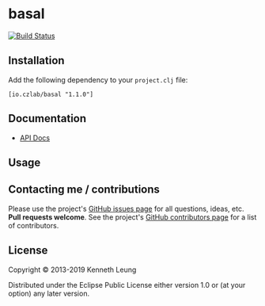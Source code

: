 # basal

[![Build Status](https://travis-ci.org/llnek/basal.svg?branch=master)](https://travis-ci.org/llnek/basal)


## Installation

Add the following dependency to your `project.clj` file:

    [io.czlab/basal "1.1.0"]

## Documentation

* [API Docs](https://llnek.github.io/basal/)

## Usage



## Contacting me / contributions

Please use the project's [GitHub issues page] for all questions, ideas, etc. **Pull requests welcome**. See the project's [GitHub contributors page] for a list of contributors.

## License

Copyright © 2013-2019 Kenneth Leung

Distributed under the Eclipse Public License either version 1.0 or (at
your option) any later version.

<!--- links (repos) -->
[CHANGELOG]: https://github.com/llnek/basal/releases
[GitHub issues page]: https://github.com/llnek/basal/issues
[GitHub contributors page]: https://github.com/llnek/basal/graphs/contributors



